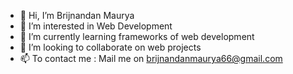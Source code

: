 - 👋 Hi, I’m Brijnandan Maurya
- 👀 I’m interested in Web Development
- 🌱 I’m currently learning frameworks of web development
- 💞️ I’m looking to collaborate on web projects
- 📫 To contact me : Mail me on brijnandanmaurya66@gmail.com

<!---
BrijnandanMaurya/BrijnandanMaurya is a ✨ special ✨ repository because its `README.md` (this file) appears on your GitHub profile.
You can click the Preview link to take a look at your changes.
--->
